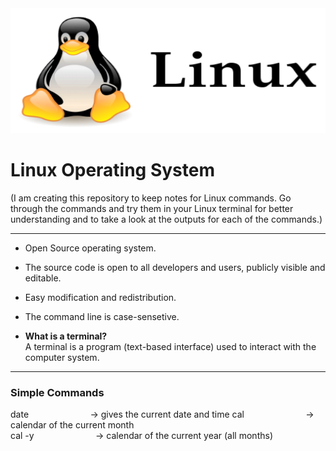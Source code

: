 <img src="logo.png"  width="600" height="200">    
  

# Linux Operating System    
(I am creating this repository to keep notes for Linux commands. Go through the commands and try them in your Linux terminal for better understanding and to take a look at the outputs for each of the commands.)    
   
---
+ Open Source operating system.    
+ The source code is open to all developers and users, publicly visible and editable. 
+ Easy modification and redistribution.
+ The command line is case-sensetive.    

+ **What is a terminal?**    
A terminal is a program (text-based interface) used to interact with the computer system.      

---   

### Simple Commands    
date          &nbsp; &nbsp; &nbsp; &nbsp; &nbsp; &nbsp; &nbsp; &nbsp; &nbsp; &nbsp; &nbsp; &nbsp;  -> gives the current date and time
cal           &nbsp; &nbsp; &nbsp; &nbsp; &nbsp; &nbsp; &nbsp; &nbsp; &nbsp; &nbsp; &nbsp; &nbsp;  -> calendar of the current month   
cal -y        &nbsp; &nbsp; &nbsp; &nbsp; &nbsp; &nbsp; &nbsp; &nbsp; &nbsp; &nbsp; &nbsp; &nbsp; -> calendar of the current year (all months)
